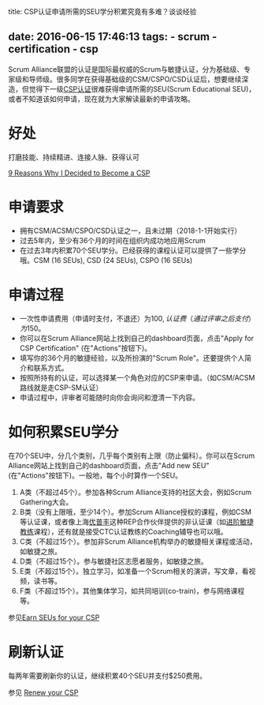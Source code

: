 title: CSP认证申请所需的SEU学分积累究竟有多难？谈谈经验

date: 2016-06-15 17:46:13
tags:
    - scrum
    - certification
    - csp
---


Scrum Alliance联盟的认证是国际最权威的Scrum与敏捷认证，分为基础级、专家级和导师级。很多同学在获得基础级的CSM/CSPO/CSD认证后，想要继续深造，但觉得下一级[CSP认证](https://www.scrumalliance.org/certifications/practitioners/csp-certification)很难获得申请所需的SEU(Scrum Educational SEU)，或者不知道该如何申请，现在就为大家解读最新的申请攻略。


# 好处

打磨技能、持续精进、连接人脉、获得认可

[9 Reasons Why I Decided to Become a CSP](https://www.scrumalliance.org/certifications/practitioners/csp-certification/why-i-decided-to-become-a-csp)

# 申请要求

* 拥有CSM/ACSM/CSPO/CSD认证之一，且未过期（2018-1-1开始实行）
* 过去5年内，至少有36个月的时间在组织内成功地应用Scrum
* 在过去3年内积累70个SEU学分。已经获得的课程认证可以提供了一些学分哦。CSM (16 SEUs), CSD (24 SEUs),  CSPO (16 SEUs)

<!--more-->

# 申请过程

* 一次性申请费用（申请时支付，不退还）为$100, 认证费（通过评审之后支付）为$150。
* 你可以在Scrum Alliance网站上找到自己的dashboard页面，点击"Apply for CSP Certification" (在"Actions"按钮下)。
* 填写你的36个月的敏捷经验，以及所扮演的"Scrum Role"。还要提供个人简介和联系方式。
* 按照所持有的认证，可以选择某一个角色对应的CSP来申请。（如CSM/ACSM路线就是走CSP-SM认证）
* 申请过程中，评审者可能随时向你会询问和澄清一下内容。

# 如何积累SEU学分
在70个SEU中，分几个类别，几乎每个类别有上限（防止偏科）。你可以在Scrum Alliance网站上找到自己的dashboard页面，点击"Add new SEU" (在"Actions"按钮下)。一般地，每个小时算作一个SEU。

1. A类（不超过45个）。参加各种Scrum Alliance支持的社区大会，例如Scrum Gathering大会。
2. B类（没有上限哦，至少14个）。参加Scrum Alliance授权的课程，例如CSM等认证课，或者像上海[优普丰](http://www.UPerform.CN)这种REP合作伙伴提供的非认证课（如[进阶敏捷教练](http://www.uperform.cn/agile-coaching-advanced-scrummaster-csp)课程），还有就是接受CTC认证教练的Coaching辅导也可以哦。
3. C类（不超过15个）。参加非Scrum Alliance机构举办的敏捷相关课程或活动，如敏捷之旅。
4. D类（不超过15个）。参与敏捷社区志愿者服务，如敏捷之旅。
5. E类（不超过15个）。独立学习，如准备一个Scrum相关的演讲，写文章，看视频，读书等。
6. F类（不超过15个）。其他集体学习，如共同培训(co-train)，参与网络课程等。

参见[Earn SEUs for your CSP](https://www.scrumalliance.org/certifications/practitioners/csp-certification/ways-to-earn-seus)

# 刷新认证
每两年需要刷新你的认证，继续积累40个SEU并支付$250费用。

参见 [Renew your CSP](https://www.scrumalliance.org/certifications/practitioners/csp-certification/renew-your-csp)